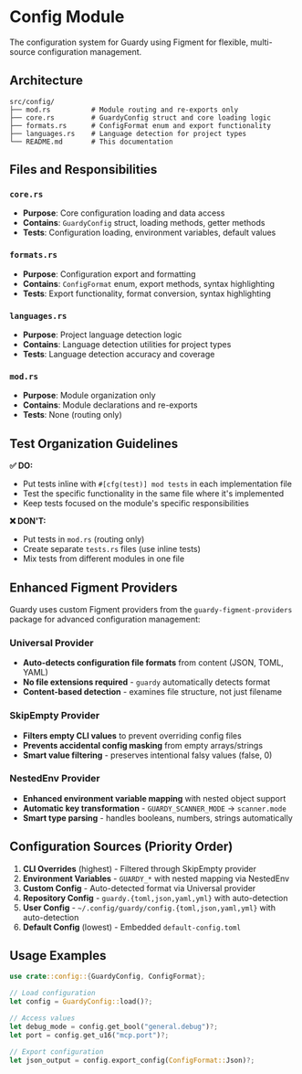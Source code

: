 # Config Module

The configuration system for Guardy using Figment for flexible, multi-source configuration management.

## Architecture

```
src/config/
├── mod.rs          # Module routing and re-exports only
├── core.rs         # GuardyConfig struct and core loading logic
├── formats.rs      # ConfigFormat enum and export functionality  
├── languages.rs    # Language detection for project types
└── README.md       # This documentation
```

## Files and Responsibilities

### `core.rs`
- **Purpose**: Core configuration loading and data access
- **Contains**: `GuardyConfig` struct, loading methods, getter methods
- **Tests**: Configuration loading, environment variables, default values

### `formats.rs` 
- **Purpose**: Configuration export and formatting
- **Contains**: `ConfigFormat` enum, export methods, syntax highlighting
- **Tests**: Export functionality, format conversion, syntax highlighting

### `languages.rs`
- **Purpose**: Project language detection logic
- **Contains**: Language detection utilities for project types
- **Tests**: Language detection accuracy and coverage

### `mod.rs`
- **Purpose**: Module organization only
- **Contains**: Module declarations and re-exports
- **Tests**: None (routing only)

## Test Organization Guidelines

**✅ DO:**
- Put tests inline with `#[cfg(test)] mod tests` in each implementation file
- Test the specific functionality in the same file where it's implemented
- Keep tests focused on the module's specific responsibilities

**❌ DON'T:**
- Put tests in `mod.rs` (routing only)
- Create separate `tests.rs` files (use inline tests)
- Mix tests from different modules in one file

## Enhanced Figment Providers

Guardy uses custom Figment providers from the `guardy-figment-providers` package for advanced configuration management:

### Universal Provider
- **Auto-detects configuration file formats** from content (JSON, TOML, YAML)
- **No file extensions required** - `guardy` automatically detects format
- **Content-based detection** - examines file structure, not just filename

### SkipEmpty Provider  
- **Filters empty CLI values** to prevent overriding config files
- **Prevents accidental config masking** from empty arrays/strings
- **Smart value filtering** - preserves intentional falsy values (false, 0)

### NestedEnv Provider
- **Enhanced environment variable mapping** with nested object support
- **Automatic key transformation** - `GUARDY_SCANNER_MODE` → `scanner.mode`
- **Smart type parsing** - handles booleans, numbers, strings automatically

## Configuration Sources (Priority Order)

1. **CLI Overrides** (highest) - Filtered through SkipEmpty provider
2. **Environment Variables** - `GUARDY_*` with nested mapping via NestedEnv
3. **Custom Config** - Auto-detected format via Universal provider
4. **Repository Config** - `guardy.{toml,json,yaml,yml}` with auto-detection
5. **User Config** - `~/.config/guardy/config.{toml,json,yaml,yml}` with auto-detection  
6. **Default Config** (lowest) - Embedded `default-config.toml`

## Usage Examples

```rust
use crate::config::{GuardyConfig, ConfigFormat};

// Load configuration
let config = GuardyConfig::load()?;

// Access values
let debug_mode = config.get_bool("general.debug")?;
let port = config.get_u16("mcp.port")?;

// Export configuration
let json_output = config.export_config(ConfigFormat::Json)?;
```